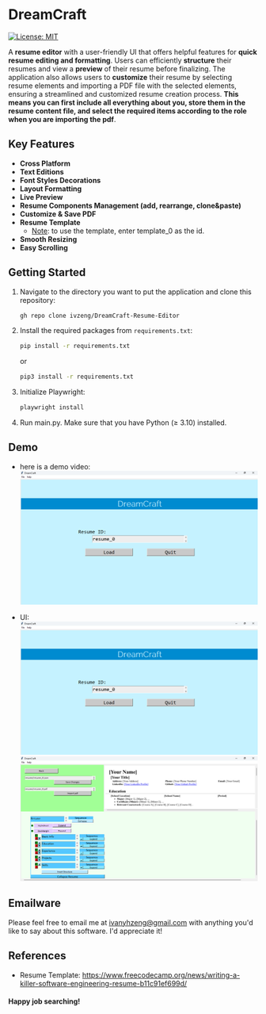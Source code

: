 # DreamCraft
[![License: MIT](https://img.shields.io/badge/License-MIT-yellow.svg)](https://opensource.org/licenses/MIT)

A <b>resume editor</b> with a user-friendly UI that offers helpful features for <b>quick resume editing and formatting</b>. Users can efficiently <b>structure</b> their resumes and view a <b>preview</b> of their resume before finalizing. The application also allows users to <b>customize</b> their resume by selecting resume elements and importing a PDF file with the selected elements, ensuring a streamlined and customized resume creation process. <b>This means you can first include all everything about you, store them in the resume content file, and select the required items according to the role when you are importing the pdf</b>.

## Key Features
- <b>Cross Platform</b>
- <b>Text Editions</b>
- <b>Font Styles Decorations</b>
- <b>Layout Formatting</b>
- <b>Live Preview</b>
- <b>Resume Components Management (add, rearrange, clone&paste)</b>
- <b>Customize & Save PDF</b>
- <b>Resume Template</b>
    - <u>Note</u>: to use the template, enter template_0 as the id.
- <b>Smooth Resizing </b>
- <b>Easy Scrolling</b>



## Getting Started

1. Navigate to the directory you want to put the application and clone this repository:
    ```bash
    gh repo clone ivzeng/DreamCraft-Resume-Editor
    ```

2. Install the required packages from `requirements.txt`:
    ```bash
    pip install -r requirements.txt
    ```
    or
    ```bash
    pip3 install -r requirements.txt
    ```
2. Initialize Playwright:
    ```bash
    playwright install
    ```
4. Run main.py. Make sure that you have Python ($\ge$ 3.10) installed.

## Demo
- here is a demo video:
    [![Watch the video](demo/screenshot/front_1.png)](https://youtu.be/I41Lm6zrmmQ)

- UI:
![front](demo/screenshot/front_1.png)
![front](demo/screenshot/workspace_1.png)


## Emailware

Please feel free to email me at ivanyhzeng@gmail.com with anything you'd like to say about this software. I'd appreciate it!

## References

- Resume Template: https://www.freecodecamp.org/news/writing-a-killer-software-engineering-resume-b11c91ef699d/


#### Happy job searching!

